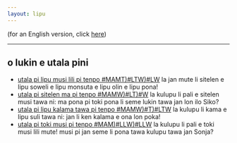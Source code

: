 ```yaml
---
layout: lipu
---
```

(for an English version, click [here](index_en.md))


***

## o lukin e utala pini
- [utala pi lipu musi lili pi tenpo #MAMT)#LTW)#LW](lipu-lili/) la jan mute li sitelen e lipu soweli e lipu monsuta e lipu olin e lipu pona!
- [utala pi sitelen ma pi tenpo #MAMW)#LT)#W](sitelen-ma/) la kulupu li pali e sitelen musi tawa ni: ma pona pi toki pona li seme lukin tawa jan lon ilo Siko?
- [utala pi lipu kalama tawa pi tenpo #MAMW)#T)#LTW](lipu-kalama-tawa/) la kulupu li kama e lipu suli tawa ni: jan li ken kalama e ona lon poka!
- [utala pi toki musi pi tenpo #MAM)#LLW)#LLW](toki-musi-lili/) la kulupu li pali e toki musi lili mute! musi pi jan seme li pona tawa kulupu tawa jan Sonja?